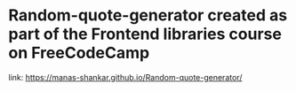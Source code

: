 # Random-quote-generator created as part of the Frontend libraries course on FreeCodeCamp

link:
https://manas-shankar.github.io/Random-quote-generator/
